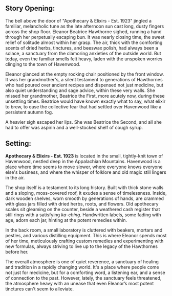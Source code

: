 ## Story Opening:

The bell above the door of "Apothecary & Elixirs - Est. 1923" jingled a familiar, melancholic tune as the late afternoon sun cast long, dusty fingers across the shop floor. Eleanor Beatrice Hawthorne sighed, running a hand through her perpetually escaping bun. It was nearly closing time, the sweet relief of solitude almost within her grasp. The air, thick with the comforting scents of dried herbs, tinctures, and beeswax polish, had always been a solace, a sanctuary from the clamoring anxieties of the outside world. But today, even the familiar smells felt heavy, laden with the unspoken worries clinging to the town of Havenwood.

Eleanor glanced at the empty rocking chair positioned by the front window. It was her grandmother's, a silent testament to generations of Hawthornes who had poured over ancient recipes and dispensed not just medicine, but also quiet understanding and sage advice, within these very walls. She missed her grandmother, Beatrice the First, more acutely now, during these unsettling times. Beatrice would have known exactly what to say, what elixir to brew, to ease the collective fear that had settled over Havenwood like a persistent autumn fog.

A heavier sigh escaped her lips. She was Beatrice the Second, and all she had to offer was aspirin and a well-stocked shelf of cough syrup.

## Setting:

**Apothecary & Elixirs - Est. 1923** is located in the small, tightly-knit town of Havenwood, nestled deep in the Appalachian Mountains. Havenwood is a place where time seems to move slower, where everyone knows everyone else's business, and where the whisper of folklore and old magic still lingers in the air.

The shop itself is a testament to its long history. Built with thick stone walls and a sloping, moss-covered roof, it exudes a sense of timelessness. Inside, dark wooden shelves, worn smooth by generations of hands, are crammed with glass jars filled with dried herbs, roots, and flowers. Old apothecary scales sit gleaming on the counter, beside a weathered cash register that still rings with a satisfying *ka-ching*. Handwritten labels, some fading with age, adorn each jar, hinting at the potent remedies within.

In the back room, a small laboratory is cluttered with beakers, mortars and pestles, and various distilling equipment. This is where Eleanor spends most of her time, meticulously crafting custom remedies and experimenting with new formulas, always striving to live up to the legacy of the Hawthornes before her.

The overall atmosphere is one of quiet reverence, a sanctuary of healing and tradition in a rapidly changing world. It's a place where people come not just for medicine, but for a comforting word, a listening ear, and a sense of connection to the past. However, lately, the sanctuary feels threatened, the atmosphere heavy with an unease that even Eleanor’s most potent tinctures can't seem to alleviate.

